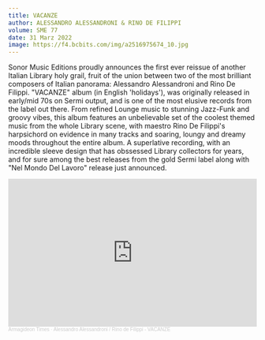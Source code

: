 ```yaml
---
title: VACANZE
author: ALESSANDRO ALESSANDRONI & RINO DE FILIPPI
volume: SME 77
date: 31 Marz 2022
image: https://f4.bcbits.com/img/a2516975674_10.jpg
---
```



Sonor Music Editions proudly announces the first ever reissue of another Italian Library holy grail, fruit of the union between two of the most brilliant composers of Italian panorama: Alessandro Alessandroni and Rino De Filippi. "VACANZE" album (in English 'holidays'), was originally released in early/mid 70s on Sermi output, and is one of the most elusive records from the label out there. From refined Lounge music to stunning Jazz-Funk and groovy vibes, this album features an unbelievable set of the coolest themed music from the whole Library scene, with maestro Rino De Filippi's harpsichord on evidence in many tracks and soaring, loungy and dreamy moods throughout the entire album. A superlative recording, with an incredible sleeve design that has obssessed Library collectors for years, and for sure among the best releases from the gold Sermi label along with "Nel Mondo Del Lavoro" release just announced.

<iframe width="100%" height="300" scrolling="no" frameborder="no" allow="autoplay" src="https://w.soundcloud.com/player/?url=https%3A//api.soundcloud.com/tracks/614156976&color=%23ff5500&auto_play=false&hide_related=true&show_comments=false&show_user=true&show_reposts=false&show_teaser=false&visual=true"></iframe><div style="font-size: 10px; color: #cccccc;line-break: anywhere;word-break: normal;overflow: hidden;white-space: nowrap;text-overflow: ellipsis; font-family: Interstate,Lucida Grande,Lucida Sans Unicode,Lucida Sans,Garuda,Verdana,Tahoma,sans-serif;font-weight: 100;"><a href="https://soundcloud.com/armagideon-times" title="Armagideon Times" target="_blank" style="color: #cccccc; text-decoration: none;">Armagideon Times</a> · <a href="https://soundcloud.com/armagideon-times/alessandro-alessandroni-rino-de-filippi-vacanze" title="Alessandro Alessandroni / Rino de Filippi - VACANZE" target="_blank" style="color: #cccccc; text-decoration: none;">Alessandro Alessandroni / Rino de Filippi - VACANZE</a></div>
